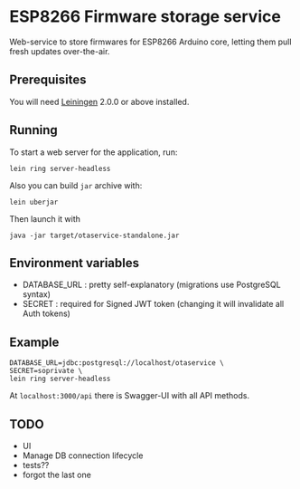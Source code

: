 # ESP8266 Firmware storage service

Web-service to store firmwares for ESP8266 Arduino core, letting them
pull fresh updates over-the-air.

## Prerequisites

You will need [Leiningen][] 2.0.0 or above installed.

[leiningen]: https://github.com/technomancy/leiningen

## Running

To start a web server for the application, run:

	lein ring server-headless

Also you can build `jar` archive with:

	lein uberjar

Then launch it with

	java -jar target/otaservice-standalone.jar

## Environment variables

- DATABASE_URL : pretty self-explanatory (migrations use PostgreSQL syntax)
- SECRET : required for Signed JWT token (changing it will invalidate all Auth tokens)

## Example

	DATABASE_URL=jdbc:postgresql://localhost/otaservice \
	SECRET=soprivate \
	lein ring server-headless

At `localhost:3000/api` there is Swagger-UI with all API methods.


## TODO
- UI
- Manage DB connection lifecycle
- tests??
- forgot the last one
